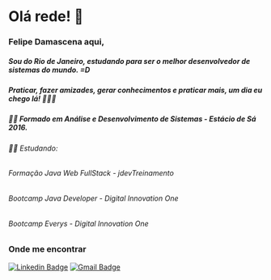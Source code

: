 # Olá rede! 👋
### Felipe Damascena aqui,
##### Sou do Rio de Janeiro, estudando para ser o melhor desenvolvedor de sistemas do mundo. =D
##### Praticar, fazer amizades, gerar conhecimentos e praticar mais, um dia eu chego lá! 🚀🚀🚀   

##### 👨‍🎓 Formado em Análise e Desenvolvimento de Sistemas - Estácio de Sá 2016.

###### 👨‍💻 Estudando:  
###### Formação Java Web FullStack - jdevTreinamento
###### Bootcamp Java Developer - Digital Innovation One
###### Bootcamp Everys - Digital Innovation One

### Onde me encontrar

[![Linkedin Badge](https://img.shields.io/badge/-Linkedin-blue?style=flat-square&logo=Linkedin&logoColor=white&link=https://www.linkedin.com/in/felipe-damascena/)](https://www.linkedin.com/in/felipe-damascena-1b86355b/)
[![Gmail Badge](https://img.shields.io/badge/-Gmail-c14438?style=flat-square&logo=Gmail&logoColor=white&link=mailto:jfdamascena@gmail.com)](mailto:jfdamascena@gmail.com)

